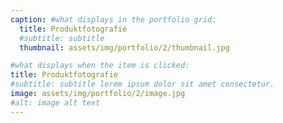 ```yaml
---
caption: #what displays in the portfolio grid:
  title: Produktfotografie
  #subtitle: subtitle
  thumbnail: assets/img/portfolio/2/thumbnail.jpg

#what displays when the item is clicked:
title: Produktfotografie
#subtitle: subtitle lorem ipsum dolor sit amet consectetur.
image: assets/img/portfolio/2/image.jpg
#alt: image alt text
---
```

